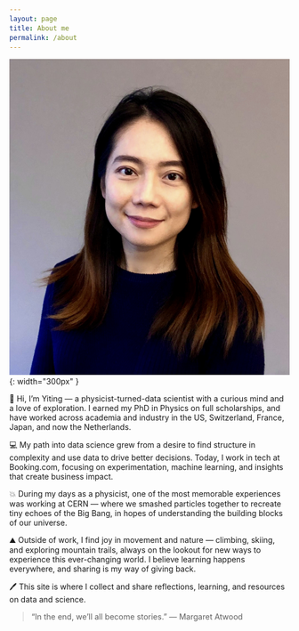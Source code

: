 ```yaml
---
layout: page
title: About me
permalink: /about
---
```

![Description of image](../assets/img/profile.jpg){: width="300px" }

👋 Hi, I’m Yiting — a physicist-turned-data scientist with a curious mind and a love of exploration. I earned my PhD in Physics on full scholarships, and have worked across academia and industry in the US, Switzerland, France, Japan, and now the Netherlands.

💻 My path into data science grew from a desire to find structure in complexity and use data to drive better decisions. Today, I work in tech at Booking.com, focusing on experimentation, machine learning, and insights that create business impact.

💥 During my days as a physicist, one of the most memorable experiences was working at CERN — where we smashed particles together to recreate tiny echoes of the Big Bang, in hopes of understanding the building blocks of our universe.

⛰️ Outside of work, I find joy in movement and nature — climbing, skiing, and exploring mountain trails, always on the lookout for new ways to experience this ever-changing world. I believe learning happens everywhere, and sharing is my way of giving back.

🖊️ This site is where I collect and share reflections, learning, and resources on data and science.

> “In the end, we’ll all become stories.” — Margaret Atwood
